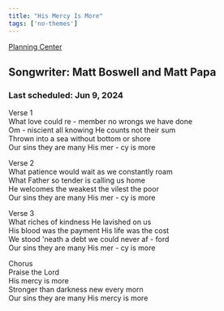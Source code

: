 ```yaml
---
title: "His Mercy Is More"
tags: ['no-themes']
---
```


[Planning Center](https://services.planningcenteronline.com/songs/16091305)

## Songwriter: Matt Boswell and Matt Papa
### Last scheduled: Jun 9, 2024          

Verse 1  
What love could re - member no wrongs we have done  
Om - niscient all knowing He counts not their sum  
Thrown into a sea without bottom or shore  
Our sins they are many His mer - cy is more  
  
Verse 2  
What patience would wait as we constantly roam  
What Father so tender is calling us home  
He welcomes the weakest the vilest the poor  
Our sins they are many His mer - cy is more  
  
Verse 3  
What riches of kindness He lavished on us  
His blood was the payment His life was the cost  
We stood 'neath a debt we could never af - ford  
Our sins they are many His mer - cy is more  
  
Chorus  
Praise the Lord  
His mercy is more  
Stronger than darkness new every morn  
Our sins they are many His mercy is more
